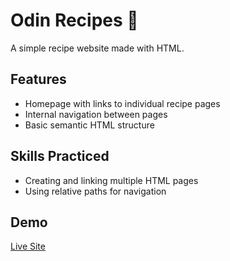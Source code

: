 # Odin Recipes :pizza:

A simple recipe website made with HTML.

## Features

- Homepage with links to individual recipe pages
- Internal navigation between pages
- Basic semantic HTML structure

## Skills Practiced

- Creating and linking multiple HTML pages
- Using relative paths for navigation

## Demo
[Live Site](https://splendid-starburst-4a051a.netlify.app/)
